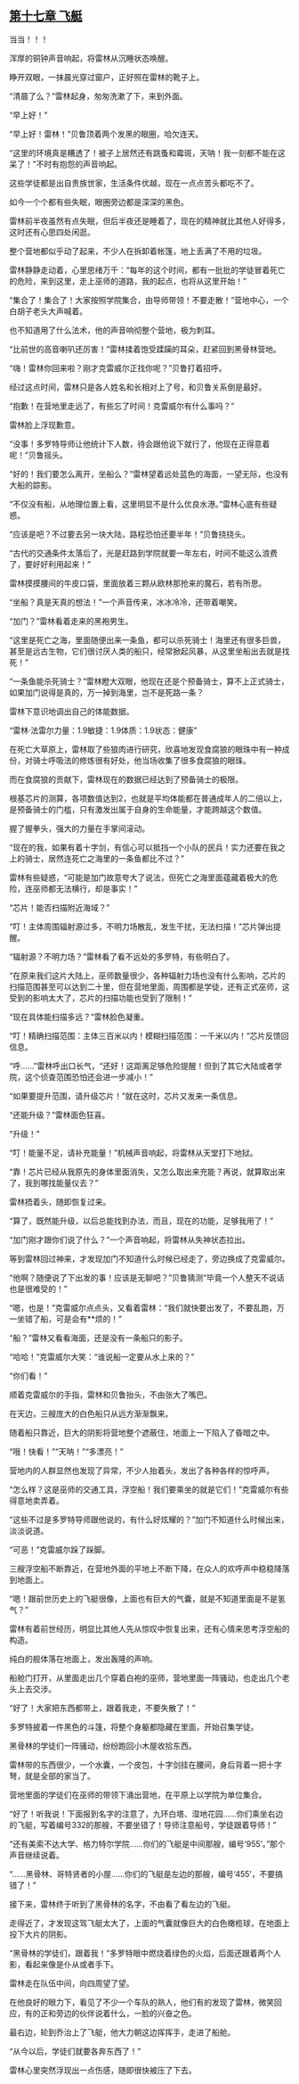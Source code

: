 ## [第十七章 飞艇](https://www.xxbiquge.com/11_11222/5428796.html)


  当当！！！

  浑厚的铜钟声音响起，将雷林从沉睡状态唤醒。

  睁开双眼，一抹晨光穿过窗户，正好照在雷林的靴子上。

  “清晨了么？”雷林起身，匆匆洗漱了下，来到外面。

  “早上好！”

  “早上好！雷林！”贝鲁顶着两个发黑的眼圈，哈欠连天。

  “这里的环境真是糟透了！被子上居然还有跳蚤和霉斑，天呐！我一刻都不能在这呆了！”不时有抱怨的声音响起。

  这些学徒都是出自贵族世家，生活条件优越，现在一点点苦头都吃不了。

  如今一个个都有些失眠，眼圈旁边都是深深的黑色。

  雷林前半夜虽然有点失眠，但后半夜还是睡着了，现在的精神就比其他人好得多，这时还有心思四处闲逛。

  整个营地都似乎动了起来，不少人在拆卸着帐篷，地上丢满了不用的垃圾。

  雷林静静走动着，心里思绪万千：“每年的这个时间，都有一批批的学徒冒着死亡的危险，来到这里，走上巫师的道路，我的起点，也将从这里开始！”

  “集合了！集合了！大家按照学院集合，由导师带领！不要走散！”营地中心，一个白胡子老头大声喊着。

  也不知道用了什么法术，他的声音响彻整个营地，极为刺耳。

  “比前世的高音喇叭还厉害！”雷林揉着饱受蹂躏的耳朵，赶紧回到黑骨林营地。

  “嗨！雷林你回来啦？刚才克雷威尔正找你呢？”贝鲁打着招呼。

  经过这点时间，雷林只是各人姓名和长相对上了号，和贝鲁关系倒是最好。

  “抱歉！在营地里走远了，有些忘了时间！克雷威尔有什么事吗？”

  雷林脸上浮现歉意。

  “没事！多罗特导师让他统计下人数，待会跟他说下就行了，他现在正得意着呢！”贝鲁摇头。

  “好的！我们要怎么离开，坐船么？”雷林望着远处蓝色的海面，一望无际，也没有大船的踪影。

  “不仅没有船，从地理位置上看，这里明显不是什么优良水港。”雷林心底有些疑惑。

  “应该是吧？不过要去另一块大陆，路程恐怕还要半年！”贝鲁挠挠头。

  “古代的交通条件太落后了，光是赶路到学院就要一年左右，时间不能这么浪费了，要好好利用起来！”

  雷林摸摸腰间的牛皮口袋，里面放着三颗从欧林那抢来的魔石，若有所思。

  “坐船？真是天真的想法！”一个声音传来，冰冰冷冷，还带着嘲笑。

  “加门？”雷林看着走来的黑袍男生。

  “这里是死亡之海，里面随便出来一条鱼，都可以杀死骑士！海里还有很多巨兽，甚至是远古生物，它们很讨厌人类的船只，经常掀起风暴，从这里坐船出去就是找死！”

  “一条鱼能杀死骑士？”雷林瞪大双眼，他现在还是个预备骑士，算不上正式骑士，如果加门说得是真的，万一掉到海里，岂不是死路一条？

  雷林下意识地调出自己的体能数据。

  “雷林·法雷尔力量：1.9敏捷：1.9体质：1.9状态：健康”

  在死亡大草原上，雷林取了些狼肉进行研究，欣喜地发现食腐狼的眼珠中有一种成份，对骑士呼吸法的修炼很有好处，他当场收集了很多食腐狼的眼珠。

  而在食腐狼的贡献下，雷林现在的数据已经达到了预备骑士的极限。

  根基芯片的测算，各项数值达到2，也就是平均体能都在普通成年人的二倍以上，是预备骑士的门槛，只有激发出属于自身的生命能量，才能跨越这个数值。

  握了握拳头，强大的力量在手掌间滚动。

  “现在的我，如果有着十字剑，有信心可以抵挡一个小队的民兵！实力还要在我之上的骑士，居然连死亡之海里的一条鱼都比不过？”

  雷林有些疑惑，“可能是加门故意夸大了说法，但死亡之海里面蕴藏着极大的危险，连巫师都无法横行，却是事实！”

  “芯片！能否扫描附近海域？”

  “叮！主体周围辐射源过多，不明力场散乱，发生干扰，无法扫描！”芯片弹出提醒。

  “辐射源？不明力场？”雷林看了看不远处的多罗特，有些明白了。

  “在原来我们这片大陆上，巫师数量很少，各种辐射力场也没有什么影响，芯片的扫描范围甚至可以达到二十里，但在营地里面，周围都是学徒，还有正式巫师，这受到的影响太大了，芯片的扫描功能也受到了限制！”

  “现在具体能扫描多远？”雷林脸色凝重。

  “叮！精确扫描范围：主体三百米以内！模糊扫描范围：一千米以内！”芯片反馈回信息。

  “呼……”雷林呼出口长气，“还好！这距离足够危险提醒！但到了其它大陆或者学院，这个侦查范围恐怕还会进一步减小！”

  “如果要提升范围，请升级芯片！”就在这时，芯片又发来一条信息。

  “还能升级？”雷林面色狂喜。

  “升级！”

  “叮！能量不足，请补充能量！”机械声音响起，将雷林从天堂打下地狱。

  “靠！芯片已经从我原先的身体里面消失，又怎么取出来充能？再说，就算取出来了，我到哪找能量仪去？”

  雷林捂着头，随即恢复过来。

  “算了，既然能升级，以后总能找到办法，而且，现在的功能，足够我用了！”

  “加门刚才跟你们说了什么？”一个声音响起，将雷林从失神状态拉出。

  等到雷林回过神来，才发现加门不知道什么时候已经走了，旁边换成了克雷威尔。

  “他啊？随便说了下出发的事！应该是无聊吧？”贝鲁猜测“毕竟一个人整天不说话也是很难受的！”

  “嗯，也是！”克雷威尔点点头，又看着雷林：“我们就快要出发了，不要乱跑，万一坐错了船，可是会有**烦的！”

  “船？”雷林又看看海面，还是没有一条船只的影子。

  “哈哈！”克雷威尔大笑：“谁说船一定要从水上来的？”

  “你们看！”

  顺着克雷威尔的手指，雷林和贝鲁抬头，不由张大了嘴巴。

  在天边，三艘庞大的白色船只从远方渐渐飘来。

  随着船只靠近，巨大的阴影将营地整个遮蔽住，地面上一下陷入了昏暗之中。

  “哦！快看！”“天呐！”“多漂亮！”

  营地内的人群显然也发现了异常，不少人抬着头，发出了各种各样的惊呼声。

  “怎么样？这是巫师的交通工具，浮空船！我们要乘坐的就是它们！”克雷威尔有些得意地卖弄着。

  “这些不过是多罗特导师跟他说的，有什么好炫耀的？”加门不知道什么时候出来，淡淡说道。

  “可恶！”克雷威尔跺了跺脚。

  三艘浮空船不断靠近，在营地外面的平地上不断下降，在众人的欢呼声中稳稳降落到地面上。

  “嗯！跟前世历史上的飞艇很像，上面也有巨大的气囊，就是不知道里面是不是氢气？”

  雷林有着前世经历，明显比其他人先从惊叹中恢复出来，还有心情来思考浮空船的构造。

  纯白的舰体落在地面上，发出轰隆的声响。

  船舱门打开，从里面走出几个穿着白袍的巫师，营地里面一阵骚动，也走出几个老头上去交涉。

  “好了！大家把东西都带上，跟着我走，不要失散了！”

  多罗特披着一件黑色的斗篷，将整个身躯都隐藏在里面，开始召集学徒。

  黑骨林的学徒们一阵骚动，纷纷跑回小木屋收拾东西。

  雷林带的东西很少，一个水囊，一个皮包，十字剑挂在腰间，身后背着一把十字弩，就是全部的家当了。

  营地里面的学徒们在巫师的带领下涌出营地，在平原上以学院为单位集合。

  “好了！听我说！下面报到名字的注意了，九环白塔、湿地花园……你们乘坐右边的飞艇，写着编号332的那艘，不要坐错了！导师注意船号，学徒跟着导师！”

  “还有美索不达大学、格力特尔学院……你们的飞艇是中间那艘，编号‘955’。”那个声音继续说着。

  “……黑骨林、哥特贤者的小屋……你们的飞艇是左边的那艘，编号‘455’，不要搞错了！”

  接下来，雷林终于听到了黑骨林的名字，不由看了看左边的飞艇。

  走得近了，才发现这驾飞艇太大了，上面的气囊就像巨大的白色橄榄球，在地面上投下大片的阴影。

  “黑骨林的学徒们，跟着我！”多罗特眼中燃烧着绿色的火焰，后面还跟着两个人影，看起来像是仆从或者手下。

  雷林走在队伍中间，向四周望了望。

  在他良好的眼力下，看见了不少一个车队的熟人，他们有的发现了雷林，微笑回应，有的正和旁边的伙伴说着什么，一脸的兴奋之色。

  最右边，轮到乔治上了飞艇，他大力朝这边挥挥手，走进了船舱。

  “从今以后，学徒们就要各奔东西了！”

  雷林心里突然浮现出一点伤感，随即很快被压了下去。
